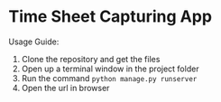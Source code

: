 # Time Sheet Capturing App

Usage Guide:

1. Clone the repository and get the files
2. Open up a terminal window in the project folder
3. Run the command ```python manage.py runserver```
4. Open the url in browser
